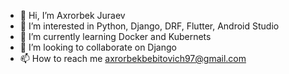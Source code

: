 - 👋 Hi, I’m Axrorbek Juraev
- 👀 I’m interested in Python, Django, DRF, Flutter, Android Studio
- 🌱 I’m currently learning Docker and Kubernets
- 💞️ I’m looking to collaborate on Django
- 📫 How to reach me axrorbekbebitovich97@gmail.com

<!---
axrorbek041997/axrorbek041997 is a ✨ special ✨ repository because its `README.md` (this file) appears on your GitHub profile.
You can click the Preview link to take a look at your changes.
--->
